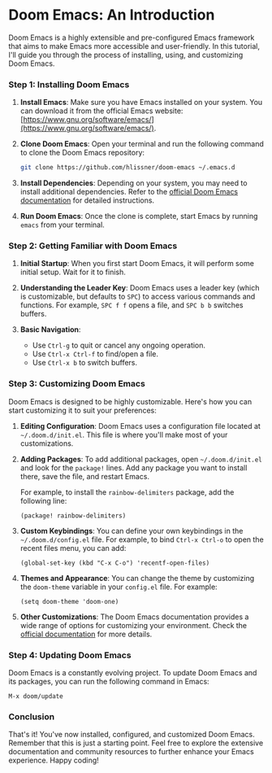 # Doom Emacs: An Introduction

Doom Emacs is a highly extensible and pre-configured Emacs framework that aims to make Emacs more accessible and user-friendly. In this tutorial, I'll guide you through the process of installing, using, and customizing Doom Emacs.

### Step 1: Installing Doom Emacs

1. **Install Emacs**:
   Make sure you have Emacs installed on your system. You can download it from the official Emacs website: [https://www.gnu.org/software/emacs/](https://www.gnu.org/software/emacs/).

2. **Clone Doom Emacs**:
   Open your terminal and run the following command to clone the Doom Emacs repository:
   ```bash
   git clone https://github.com/hlissner/doom-emacs ~/.emacs.d
   ```

3. **Install Dependencies**:
   Depending on your system, you may need to install additional dependencies. Refer to the [official Doom Emacs documentation](https://github.com/hlissner/doom-emacs/blob/develop/docs/getting_started.org#install) for detailed instructions.

4. **Run Doom Emacs**:
   Once the clone is complete, start Emacs by running `emacs` from your terminal.

### Step 2: Getting Familiar with Doom Emacs

1. **Initial Startup**:
   When you first start Doom Emacs, it will perform some initial setup. Wait for it to finish.

2. **Understanding the Leader Key**:
   Doom Emacs uses a leader key (which is customizable, but defaults to `SPC`) to access various commands and functions. For example, `SPC f f` opens a file, and `SPC b b` switches buffers.

3. **Basic Navigation**:
   - Use `Ctrl-g` to quit or cancel any ongoing operation.
   - Use `Ctrl-x Ctrl-f` to find/open a file.
   - Use `Ctrl-x b` to switch buffers.

### Step 3: Customizing Doom Emacs

Doom Emacs is designed to be highly customizable. Here's how you can start customizing it to suit your preferences:

1. **Editing Configuration**:
   Doom Emacs uses a configuration file located at `~/.doom.d/init.el`. This file is where you'll make most of your customizations.

2. **Adding Packages**:
   To add additional packages, open `~/.doom.d/init.el` and look for the `package!` lines. Add any package you want to install there, save the file, and restart Emacs.

   For example, to install the `rainbow-delimiters` package, add the following line:
   ```elisp
   (package! rainbow-delimiters)
   ```

3. **Custom Keybindings**:
   You can define your own keybindings in the `~/.doom.d/config.el` file. For example, to bind `Ctrl-x Ctrl-o` to open the recent files menu, you can add:
   ```elisp
   (global-set-key (kbd "C-x C-o") 'recentf-open-files)
   ```

4. **Themes and Appearance**:
   You can change the theme by customizing the `doom-theme` variable in your `config.el` file. For example:
   ```elisp
   (setq doom-theme 'doom-one)
   ```

5. **Other Customizations**:
   The Doom Emacs documentation provides a wide range of options for customizing your environment. Check the [official documentation](https://github.com/hlissner/doom-emacs/blob/develop/docs/getting_started.org#customizing) for more details.

### Step 4: Updating Doom Emacs

Doom Emacs is a constantly evolving project. To update Doom Emacs and its packages, you can run the following command in Emacs:

```elisp
M-x doom/update
```

### Conclusion

That's it! You've now installed, configured, and customized Doom Emacs. Remember that this is just a starting point. Feel free to explore the extensive documentation and community resources to further enhance your Emacs experience. Happy coding!